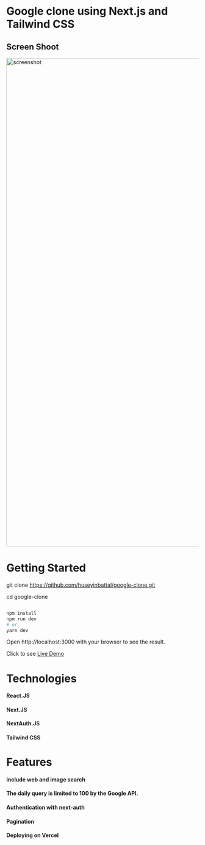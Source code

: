 # Google clone using Next.js and Tailwind CSS

## Screen Shoot

<img width="1280" alt="screenshot" src="https://user-images.githubusercontent.com/95706081/211297175-bd7326e0-11e4-45e9-a61d-f63c3c67efd1.png">

# Getting Started

git clone https://github.com/huseyinbattal/google-clone.git

cd google-clone

```bash

npm install
npm run dev
# or
yarn dev
```

Open http://localhost:3000 with your browser to see the result.

Click to see [Live Demo](https://google-clone-v4.vercel.app/)



# Technologies
#### React.JS
#### Next.JS
#### NextAuth.JS
#### Tailwind CSS

# Features
#### include web and image search
#### The daily query is limited to 100 by the Google API.
#### Authentication with next-auth
#### Pagination
#### Deploying on Vercel
